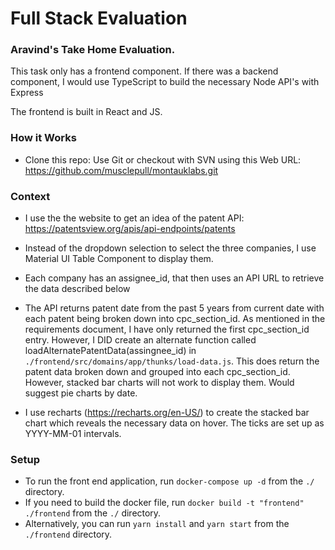 # Full Stack Evaluation

### **Aravind's Take Home Evaluation.**

This task only has a frontend component. If there was a backend component, I would use TypeScript to build the necessary Node API's with Express

The frontend is built in React and JS.

### **How it Works**

- Clone this repo: Use Git or checkout with SVN using this Web URL: https://github.com/musclepull/montauklabs.git

### **Context**

- I use the the website to get an idea of the patent API: https://patentsview.org/apis/api-endpoints/patents

- Instead of the dropdown selection to select the three companies, I use Material UI Table Component to display them. 
  
- Each company has an assignee_id, that then uses an API URL to retrieve 
  the data described below

- The API returns patent date from the past 5 years from current date with each patent
  being broken down into cpc_section_id. As mentioned in the requirements document, I have only returned the first cpc_section_id entry. However, I DID create an alternate function called loadAlternatePatentData(assingnee_id) in  `./frontend/src/domains/app/thunks/load-data.js`. This does return the patent data broken down and grouped into each cpc_section_id. However, stacked bar charts will not work to display them. Would suggest pie charts by date.

- I use recharts (https://recharts.org/en-US/) to create the stacked bar chart which 
  reveals the necessary data on hover. The ticks are set up as YYYY-MM-01 intervals.

### **Setup**

- To run the front end application, run `docker-compose up -d` from the `./` directory.
- If you need to build the docker file, run `docker build -t "frontend" ./frontend`  from the `./` directory.
- Alternatively, you can run `yarn install` and `yarn start` from the  `./frontend` directory.
